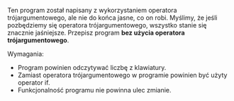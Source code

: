 Ten program został napisany z wykorzystaniem operatora trójargumentowego, ale nie do końca jasne, co on robi.
Myślimy, że jeśli pozbędziemy się operatora trójargumentowego, wszystko stanie się znacznie jaśniejsze.
Przepisz program **bez użycia operatora trójargumentowego**.

Wymagania:

- Program powinien odczytywać liczbę z klawiatury.
- Zamiast operatora trójargumentowego w programie powinien być użyty operator if.
- Funkcjonalność programu nie powinna ulec zmianie.
